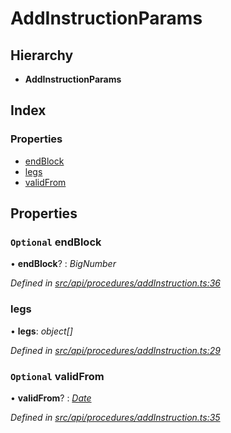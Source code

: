 # AddInstructionParams

## Hierarchy

* **AddInstructionParams**

## Index

### Properties

* [endBlock](addinstructionparams.md#optional-endblock)
* [legs](addinstructionparams.md#legs)
* [validFrom](addinstructionparams.md#optional-validfrom)

## Properties

### `Optional` endBlock

• **endBlock**? : _BigNumber_

_Defined in_ [_src/api/procedures/addInstruction.ts:36_](https://github.com/PolymathNetwork/polymesh-sdk/blob/1221e467/src/api/procedures/addInstruction.ts#L36)

### legs

• **legs**: _object\[\]_

_Defined in_ [_src/api/procedures/addInstruction.ts:29_](https://github.com/PolymathNetwork/polymesh-sdk/blob/1221e467/src/api/procedures/addInstruction.ts#L29)

### `Optional` validFrom

• **validFrom**? : [_Date_](../enums/transactionargumenttype.md#date)

_Defined in_ [_src/api/procedures/addInstruction.ts:35_](https://github.com/PolymathNetwork/polymesh-sdk/blob/1221e467/src/api/procedures/addInstruction.ts#L35)

